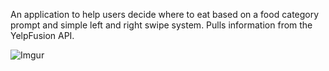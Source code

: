 An application to help users decide where to eat based on a food category prompt and simple left and right swipe system. Pulls information from the YelpFusion API.

![Imgur](https://i.imgur.com/zxy361b.gifv)
